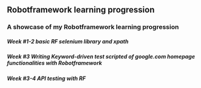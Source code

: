 ## Robotframework learning progression 

### A showcase of my Robotframework learning progression

##### Week #1-2 basic RF selenium library and xpath 

##### Week #3 Writing Keyword-driven test scripted of google.com homepage functionalities with Robotframework

##### Week #3-4 API testing with RF
